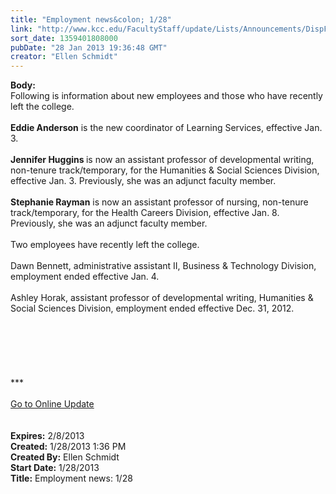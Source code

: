 ```yaml
---
title: "Employment news&colon; 1/28"
link: "http://www.kcc.edu/FacultyStaff/update/Lists/Announcements/DispForm.aspx?ID=975"
sort_date: 1359401808000
pubDate: "28 Jan 2013 19:36:48 GMT"
creator: "Ellen Schmidt"
---
```


<div><b>Body:</b> <div class="ExternalClass1059C84B90FE4F1CB5A9D00BF4FD8460">
<div>Following is information about new employees and those who have recently left the college.</div>
<div> </div>
<div><strong>Eddie Anderson</strong> is the new coordinator of Learning Services, effective Jan. 3.</div>
<div> </div>
<div><strong>Jennifer Huggins </strong>is now an assistant professor of developmental writing, non-tenure track/temporary, for the Humanities &amp; Social Sciences Division, effective Jan. 3. Previously, she was an adjunct faculty member.</div>
<div> </div>
<div><strong>Stephanie Rayman</strong> is now an assistant professor of nursing, non-tenure track/temporary, for the Health Careers Division, effective Jan. 8. Previously, she was an adjunct faculty member.</div>
<div> </div>
<div>
<div>Two employees have recently left the college.</div>
<div> </div>
<div>Dawn Bennett, administrative assistant II, Business &amp; Technology Division, employment ended effective Jan. 4.</div>
<div><br />Ashley Horak, assistant professor of developmental writing, Humanities &amp; Social Sciences Division, employment ended effective Dec. 31, 2012.</div>
<div> </div>
<div> </div>
<div> </div>
<div>
<div> </div>
<div> </div>
<div>
<div> </div>
<div>
<div>***</div>
<div> </div>
<div><a href="/FacultyStaff/update/Pages/dailyupdate.aspx">Go to Online Update</a></div>
<div> </div></div><br /></div></div></div></div></div>
<div><b>Expires:</b> 2/8/2013</div>
<div><b>Created:</b> 1/28/2013 1:36 PM</div>
<div><b>Created By:</b> Ellen Schmidt</div>
<div><b>Start Date:</b> 1/28/2013</div>
<div><b>Title:</b> Employment news: 1/28</div>
